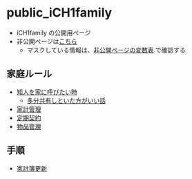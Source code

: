 public_iCH1family
===

* iCH1family の公開用ページ
* 非公開ページは[こちら](https://github.com/hinoshiba/iCH1family)
	* マスクしている情報は、[非公開ページの変数表](https://github.com/hinoshiba/iCH1family/docs/README.md#変数一覧) で確認する

## 家庭ルール

* [知人を家に呼びたい時](./rule/friend2house.md)
	* [多分共有しといた方がいい話](./rule/share2friend.md)
* [家計管理](./rule/accountbook.md)
* [定期契約](./rule/contract.md)
* [物品管理](./rule/asset.md)

## 手順

* [家計簿更新](./ope/accountbook.md)
